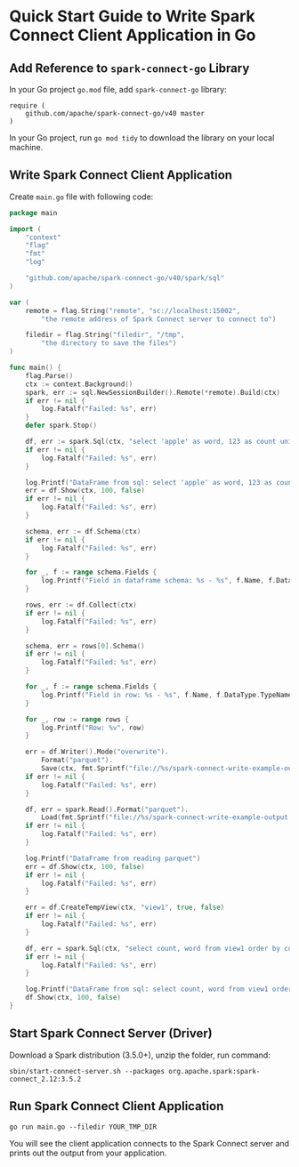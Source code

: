 # Quick Start Guide to Write Spark Connect Client Application in Go

## Add Reference to `spark-connect-go` Library

In your Go project `go.mod` file, add `spark-connect-go` library:
```
require (
	github.com/apache/spark-connect-go/v40 master
)
```

In your Go project, run `go mod tidy` to download the library on your local machine.

## Write Spark Connect Client Application

Create `main.go` file with following code:
```go
package main

import (
	"context"
	"flag"
	"fmt"
	"log"

	"github.com/apache/spark-connect-go/v40/spark/sql"
)

var (
	remote = flag.String("remote", "sc://localhost:15002",
		"the remote address of Spark Connect server to connect to")

	filedir = flag.String("filedir", "/tmp",
		"the directory to save the files")
)

func main() {
	flag.Parse()
	ctx := context.Background()
	spark, err := sql.NewSessionBuilder().Remote(*remote).Build(ctx)
	if err != nil {
		log.Fatalf("Failed: %s", err)
	}
	defer spark.Stop()

	df, err := spark.Sql(ctx, "select 'apple' as word, 123 as count union all select 'orange' as word, 456 as count")
	if err != nil {
		log.Fatalf("Failed: %s", err)
	}

	log.Printf("DataFrame from sql: select 'apple' as word, 123 as count union all select 'orange' as word, 456 as count")
	err = df.Show(ctx, 100, false)
	if err != nil {
		log.Fatalf("Failed: %s", err)
	}

	schema, err := df.Schema(ctx)
	if err != nil {
		log.Fatalf("Failed: %s", err)
	}

	for _, f := range schema.Fields {
		log.Printf("Field in dataframe schema: %s - %s", f.Name, f.DataType.TypeName())
	}

	rows, err := df.Collect(ctx)
	if err != nil {
		log.Fatalf("Failed: %s", err)
	}

	schema, err = rows[0].Schema()
	if err != nil {
		log.Fatalf("Failed: %s", err)
	}

	for _, f := range schema.Fields {
		log.Printf("Field in row: %s - %s", f.Name, f.DataType.TypeName())
	}

	for _, row := range rows {
		log.Printf("Row: %v", row)
	}

	err = df.Writer().Mode("overwrite").
		Format("parquet").
		Save(ctx, fmt.Sprintf("file://%s/spark-connect-write-example-output.parquet", *filedir))
	if err != nil {
		log.Fatalf("Failed: %s", err)
	}

	df, err = spark.Read().Format("parquet").
		Load(fmt.Sprintf("file://%s/spark-connect-write-example-output.parquet", *filedir))
	if err != nil {
		log.Fatalf("Failed: %s", err)
	}

	log.Printf("DataFrame from reading parquet")
	err = df.Show(ctx, 100, false)
	if err != nil {
		log.Fatalf("Failed: %s", err)
	}

	err = df.CreateTempView(ctx, "view1", true, false)
	if err != nil {
		log.Fatalf("Failed: %s", err)
	}

	df, err = spark.Sql(ctx, "select count, word from view1 order by count")
	if err != nil {
		log.Fatalf("Failed: %s", err)
	}

	log.Printf("DataFrame from sql: select count, word from view1 order by count")
	df.Show(ctx, 100, false)
}
```

## Start Spark Connect Server (Driver)

Download a Spark distribution (3.5.0+), unzip the folder, run command:
```
sbin/start-connect-server.sh --packages org.apache.spark:spark-connect_2.12:3.5.2
```

## Run Spark Connect Client Application
```
go run main.go --filedir YOUR_TMP_DIR
```

You will see the client application connects to the Spark Connect server and prints out the output from your application.
